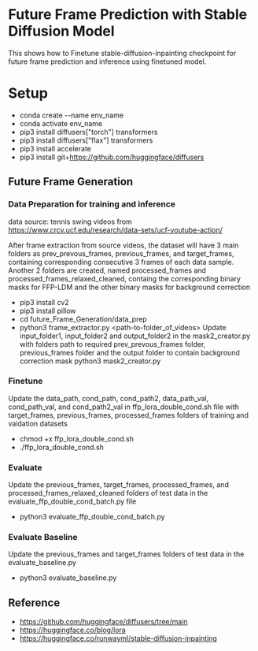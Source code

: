 # Future Frame Prediction with Stable Diffusion Model

This shows how to Finetune stable-diffusion-inpainting checkpoint for future frame prediction and inference using finetuned model.

# Setup

- conda create --name env_name
- conda activate env_name
- pip3 install diffusers["torch"] transformers
- pip3 install diffusers["flax"] transformers
- pip3 install accelerate
- pip3 install git+https://github.com/huggingface/diffusers

## Future Frame Generation

### Data Preparation for training and inference

data source: tennis swing videos from https://www.crcv.ucf.edu/research/data-sets/ucf-youtube-action/

After frame extraction from source videos, the dataset will have 3 main folders as prev_prevous_frames, previous_frames, and  target_frames, containing corresponding consecutive 3 frames of each data sample. Another 2 folders are created, named processed_frames and processed_frames_relaxed_cleaned, containg the corresponding binary masks for FFP-LDM and the other binary masks for background correction

- pip3 install cv2
- pip3 install pillow
- cd future_Frame_Generation/data_prep
- python3 frame_extractor.py <path-to-folder_of_videos>
Update input_folder1, input_folder2 and output_folder2 in the mask2_creator.py with folders path to required prev_prevous_frames folder, previous_frames folder and the output folder to contain background correction mask
python3 mask2_creator.py



### Finetune

Update the data_path, cond_path, cond_path2, data_path_val, cond_path_val, and cond_path2_val in ffp_lora_double_cond.sh file with target_frames, previous_frames, processed_frames folders of training and vaidation datasets
- chmod +x ffp_lora_double_cond.sh
- ./ffp_lora_double_cond.sh


### Evaluate

Update the previous_frames, target_frames, processed_frames, and processed_frames_relaxed_cleaned folders of test data in the evaluate_ffp_double_cond_batch.py file
- python3 evaluate_ffp_double_cond_batch.py

### Evaluate Baseline

Update the previous_frames and target_frames folders of test data in the evaluate_baseline.py
- python3 evaluate_baseline.py




## Reference 
- https://github.com/huggingface/diffusers/tree/main
- https://huggingface.co/blog/lora
- https://huggingface.co/runwayml/stable-diffusion-inpainting













